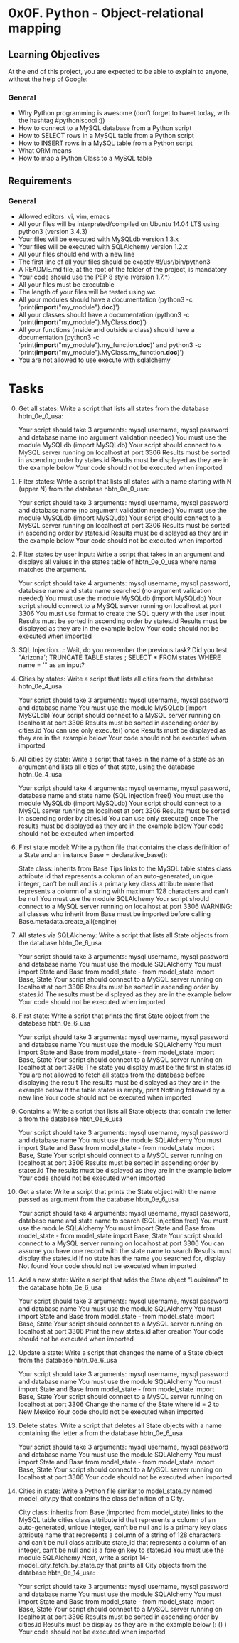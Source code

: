 # **0x0F. Python - Object-relational mapping**

## **Learning Objectives**
At the end of this project, you are expected to be able to explain to anyone, without the help of Google:

### **General**
+ Why Python programming is awesome (don’t forget to tweet today, with the hashtag #pythoniscool :))
+ How to connect to a MySQL database from a Python script
+ How to SELECT rows in a MySQL table from a Python script
+ How to INSERT rows in a MySQL table from a Python script
+ What ORM means
+ How to map a Python Class to a MySQL table

## **Requirements**

### **General**
+ Allowed editors: vi, vim, emacs
+ All your files will be interpreted/compiled on Ubuntu 14.04 LTS using python3 (version 3.4.3)
+ Your files will be executed with MySQLdb version 1.3.x
+ Your files will be executed with SQLAlchemy version 1.2.x
+ All your files should end with a new line
+ The first line of all your files should be exactly #!/usr/bin/python3
+ A README.md file, at the root of the folder of the project, is mandatory
+ Your code should use the PEP 8 style (version 1.7.*)
+ All your files must be executable
+ The length of your files will be tested using wc
+ All your modules should have a documentation (python3 -c 'print(__import__("my_module").__doc__)')
+ All your classes should have a documentation (python3 -c 'print(__import__("my_module").MyClass.__doc__)')
+ All your functions (inside and outside a class) should have a documentation (python3 -c 'print(__import__("my_module").my_function.__doc__)' and python3 -c 'print(__import__("my_module").MyClass.my_function.__doc__)')
+ You are not allowed to use execute with sqlalchemy

# **Tasks**

0. Get all states: Write a script that lists all states from the database hbtn_0e_0_usa:

	Your script should take 3 arguments: mysql username, mysql password and database name (no argument validation needed)
	You must use the module MySQLdb (import MySQLdb)
	Your script should connect to a MySQL server running on localhost at port 3306
	Results must be sorted in ascending order by states.id
	Results must be displayed as they are in the example below
	Your code should not be executed when imported	

1. Filter states: Write a script that lists all states with a name starting with N (upper N) from the database hbtn_0e_0_usa:

	Your script should take 3 arguments: mysql username, mysql password and database name (no argument validation needed)
	You must use the module MySQLdb (import MySQLdb)
	Your script should connect to a MySQL server running on localhost at port 3306
	Results must be sorted in ascending order by states.id
	Results must be displayed as they are in the example below
	Your code should not be executed when imported

2. Filter states by user input: Write a script that takes in an argument and displays all values in the states table of hbtn_0e_0_usa where name matches the argument.

	Your script should take 4 arguments: mysql username, mysql password, database name and state name searched (no argument validation needed)
	You must use the module MySQLdb (import MySQLdb)
	Your script should connect to a MySQL server running on localhost at port 3306
	You must use format to create the SQL query with the user input
	Results must be sorted in ascending order by states.id
	Results must be displayed as they are in the example below
	Your code should not be executed when imported

3. SQL Injection...: Wait, do you remember the previous task? Did you test "Arizona'; TRUNCATE TABLE states ; SELECT * FROM states WHERE name = '" as an input?

4. Cities by states: Write a script that lists all cities from the database hbtn_0e_4_usa

	Your script should take 3 arguments: mysql username, mysql password and database name
	You must use the module MySQLdb (import MySQLdb)
	Your script should connect to a MySQL server running on localhost at port 3306
	Results must be sorted in ascending order by cities.id
	You can use only execute() once
	Results must be displayed as they are in the example below
	Your code should not be executed when imported

5. All cities by state: Write a script that takes in the name of a state as an argument and lists all cities of that state, using the database hbtn_0e_4_usa

	Your script should take 4 arguments: mysql username, mysql password, database name and state name (SQL injection free!)
	You must use the module MySQLdb (import MySQLdb)
	Your script should connect to a MySQL server running on localhost at port 3306
	Results must be sorted in ascending order by cities.id
	You can use only execute() once
	The results must be displayed as they are in the example below
	Your code should not be executed when imported

6. First state model: Write a python file that contains the class definition of a State and an instance Base = declarative_base():

	State class:
	inherits from Base Tips
	links to the MySQL table states
	class attribute id that represents a column of an auto-generated, unique integer, can’t be null and is a primary key
	class attribute name that represents a column of a string with maximum 128 characters and can’t be null
	You must use the module SQLAlchemy
	Your script should connect to a MySQL server running on localhost at port 3306
	WARNING: all classes who inherit from Base must be imported before calling Base.metadata.create_all(engine)

7. All states via SQLAlchemy: Write a script that lists all State objects from the database hbtn_0e_6_usa

	Your script should take 3 arguments: mysql username, mysql password and database name
	You must use the module SQLAlchemy
	You must import State and Base from model_state - from model_state import Base, State
	Your script should connect to a MySQL server running on localhost at port 3306
	Results must be sorted in ascending order by states.id
	The results must be displayed as they are in the example below
	Your code should not be executed when imported

8. First state: Write a script that prints the first State object from the database hbtn_0e_6_usa

	Your script should take 3 arguments: mysql username, mysql password and database name
	You must use the module SQLAlchemy
	You must import State and Base from model_state - from model_state import Base, State
	Your script should connect to a MySQL server running on localhost at port 3306
	The state you display must be the first in states.id
	You are not allowed to fetch all states from the database before displaying the result
	The results must be displayed as they are in the example below
	If the table states is empty, print Nothing followed by a new line
	Your code should not be executed when imported

9. Contains `a`: Write a script that lists all State objects that contain the letter a from the database hbtn_0e_6_usa

	Your script should take 3 arguments: mysql username, mysql password and database name
	You must use the module SQLAlchemy
	You must import State and Base from model_state - from model_state import Base, State
	Your script should connect to a MySQL server running on localhost at port 3306
	Results must be sorted in ascending order by states.id
	The results must be displayed as they are in the example below
	Your code should not be executed when imported

10. Get a state: Write a script that prints the State object with the name passed as argument from the database hbtn_0e_6_usa

	Your script should take 4 arguments: mysql username, mysql password, database name and state name to search (SQL injection free)
	You must use the module SQLAlchemy
	You must import State and Base from model_state - from model_state import Base, State
	Your script should connect to a MySQL server running on localhost at port 3306
	You can assume you have one record with the state name to search
	Results must display the states.id
	If no state has the name you searched for, display Not found
	Your code should not be executed when imported

11. Add a new state: Write a script that adds the State object “Louisiana” to the database hbtn_0e_6_usa

	Your script should take 3 arguments: mysql username, mysql password and database name
	You must use the module SQLAlchemy
	You must import State and Base from model_state - from model_state import Base, State
	Your script should connect to a MySQL server running on localhost at port 3306
	Print the new states.id after creation
	Your code should not be executed when imported

12. Update a state: Write a script that changes the name of a State object from the database hbtn_0e_6_usa

	Your script should take 3 arguments: mysql username, mysql password and database name
	You must use the module SQLAlchemy
	You must import State and Base from model_state - from model_state import Base, State
	Your script should connect to a MySQL server running on localhost at port 3306
	Change the name of the State where id = 2 to New Mexico
	Your code should not be executed when imported

13. Delete states: Write a script that deletes all State objects with a name containing the letter a from the database hbtn_0e_6_usa

	Your script should take 3 arguments: mysql username, mysql password and database name
	You must use the module SQLAlchemy
	You must import State and Base from model_state - from model_state import Base, State
	Your script should connect to a MySQL server running on localhost at port 3306
	Your code should not be executed when imported

14. Cities in state: Write a Python file similar to model_state.py named model_city.py that contains the class definition of a City.

	City class:
	inherits from Base (imported from model_state)
	links to the MySQL table cities
	class attribute id that represents a column of an auto-generated, unique integer, can’t be null and is a primary key
	class attribute name that represents a column of a string of 128 characters and can’t be null
	class attribute state_id that represents a column of an integer, can’t be null and is a foreign key to states.id
	You must use the module SQLAlchemy
	Next, write a script 14-model_city_fetch_by_state.py that prints all City objects from the database hbtn_0e_14_usa:

	Your script should take 3 arguments: mysql username, mysql password and database name
	You must use the module SQLAlchemy
	You must import State and Base from model_state - from model_state import Base, State
	Your script should connect to a MySQL server running on localhost at port 3306
	Results must be sorted in ascending order by cities.id
	Results must be display as they are in the example below (<state name>: (<city id>) <city name>)
	Your code should not be executed when imported
